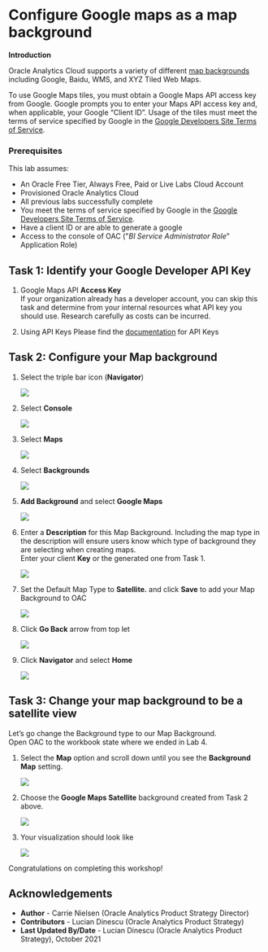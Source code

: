 # Configure Google maps as a map background

**Introduction**

Oracle Analytics Cloud supports a variety of different [map backgrounds](https://docs.oracle.com/en/cloud/paas/analytics-cloud/acubi/apply-map-backgrounds-and-map-layers-enhance-visualizations.html#GUID-C0851CD0-0DD4-45E7-B378-195796327370)
including Google, Baidu, WMS, and XYZ Tiled Web Maps.

To use Google Maps tiles, you must obtain a Google Maps API access key from Google. Google prompts you to enter your Maps API access key and, when applicable, your Google “Client ID”. Usage of the tiles must meet the terms of service specified by Google in the [Google Developers Site Terms of
Service](https://docs.oracle.com/pls/topic/lookup?ctx=en/cloud/paas/analytics-cloud/acubi&id=google-dev-terms).

###  Prerequisites

This lab assumes:

- An Oracle Free Tier, Always Free, Paid or Live Labs Cloud Account
- Provisioned Oracle Analytics Cloud
- All previous labs successfully complete
- You meet the terms of service specified by Google in the [Google Developers Site Terms of Service](https://docs.oracle.com/pls/topic/lookup?ctx=en/cloud/paas/analytics-cloud/acubi&id=google-dev-terms).
- Have a client ID or are able to generate a google
- Access to the console of OAC ("*BI Service Administrator Role*"
    Application Role)

## Task 1: Identify your Google Developer API Key

1. Google Maps API **Access Key**  
If your organization already has a developer account, you can skip this task and determine from your internal resources what API key you should
use. Research carefully as costs can be incurred.

2. Using API Keys
Please find the [documentation](https://developers.google.com/maps/documentation/javascript/get-api-key) for API Keys 


## Task 2: Configure your Map background

1. Select the triple bar icon (**Navigator**)

    ![](../imp-geojson/images/navigator.png)

2. Select **Console**  

    ![](../imp-geojson/images/console.png)


3. Select **Maps**  

    ![](../imp-geojson/images/maps.png)

4. Select **Backgrounds**

    ![](./images/maps-backgrounds.png)

5. **Add Background** and select **Google Maps**

    ![](./images/add-background-google-maps.png)

6. Enter a **Description** for this Map Background. Including the map type in the description will ensure users know which type of background they
are selecting when creating maps.  
Enter your client **Key** or the generated one from Task 1.

    ![](./images/maps-desc-key.png)

7. Set the Default Map Type to **Satellite.** and click **Save** to add your Map Background to OAC

    ![](./images/maps-background-save.png)

8. Click **Go Back** arrow from top let

    ![](./images/go-back.png)

9. Click **Navigator** and select **Home**

    ![](./images/home-page.png)

## Task 3: Change your map background to be a satellite view  
Let’s go change the Background type to our Map Background.  
Open OAC to the workbook state where we ended in Lab 4.

1. Select the **Map** option and scroll down until you see the **Background Map** setting.

    ![](./images/change-background-map.png)

2. Choose the **Google Maps Satellite** background created from Task 2 above.

    ![](./images/maps-background-google-maps.png)

3. Your visualization should look like

    ![](./images/map-google-map.png)


Congratulations on completing this workshop!

## **Acknowledgements**

- **Author** - Carrie Nielsen (Oracle Analytics Product Strategy Director)
- **Contributors** - Lucian Dinescu (Oracle Analytics Product Strategy)
- **Last Updated By/Date** - Lucian Dinescu (Oracle Analytics Product Strategy), October 2021